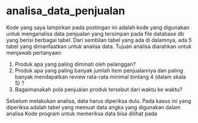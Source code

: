 # analisa_data_penjualan
Kode yang saya lampirkan pada postingan ini adalah kode yang digunakan untuk menganalisa data penjualan yang tersimpan pada file database db yang berisi berbagai tabel.
Dari sembilan tabel yang ada di dalamnya, ada 5 tabel yang dimanfaatkan untuk analisa data.
Tujuan analisa diarahkan untuk menjawab pertanyaan:
1. Produk apa yang paling diminati oleh pelanggan?
2. Produk apa yang paling banyak jumlah item penjualannya dan paling banyak mendapatkan review rata-rata minimal bintang 4 (dalam skala 5) ?
3. Bagaimanakah pola penjualan produk tersebut dari waktu ke waktu?

Sebelum melakukan analisa, data harus diperiksa dulu. Pada kasus ini yang diperiksa adalah tabel yang memuat data angka yang digunakan dalam analisa
Kode program untuk memeriksa data bisa dilihat pada 
